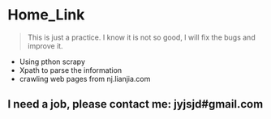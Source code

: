 # Home_Link


> This is just a practice. I know it is not so good, I will fix the bugs and improve it.

* Using pthon scrapy 
* Xpath to parse the information
* crawling web pages from nj.lianjia.com


## I need a job, please contact me: jyjsjd#gmail.com 